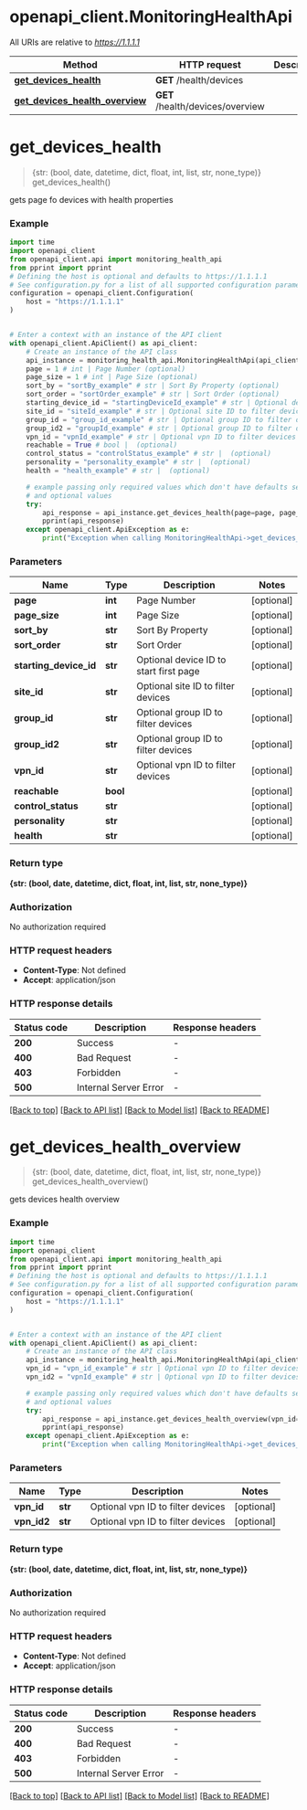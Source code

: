 # openapi_client.MonitoringHealthApi

All URIs are relative to *https://1.1.1.1*

Method | HTTP request | Description
------------- | ------------- | -------------
[**get_devices_health**](MonitoringHealthApi.md#get_devices_health) | **GET** /health/devices | 
[**get_devices_health_overview**](MonitoringHealthApi.md#get_devices_health_overview) | **GET** /health/devices/overview | 


# **get_devices_health**
> {str: (bool, date, datetime, dict, float, int, list, str, none_type)} get_devices_health()



gets page fo devices with health properties

### Example


```python
import time
import openapi_client
from openapi_client.api import monitoring_health_api
from pprint import pprint
# Defining the host is optional and defaults to https://1.1.1.1
# See configuration.py for a list of all supported configuration parameters.
configuration = openapi_client.Configuration(
    host = "https://1.1.1.1"
)


# Enter a context with an instance of the API client
with openapi_client.ApiClient() as api_client:
    # Create an instance of the API class
    api_instance = monitoring_health_api.MonitoringHealthApi(api_client)
    page = 1 # int | Page Number (optional)
    page_size = 1 # int | Page Size (optional)
    sort_by = "sortBy_example" # str | Sort By Property (optional)
    sort_order = "sortOrder_example" # str | Sort Order (optional)
    starting_device_id = "startingDeviceId_example" # str | Optional device ID to start first page (optional)
    site_id = "siteId_example" # str | Optional site ID to filter devices (optional)
    group_id = "group_id_example" # str | Optional group ID to filter devices (optional)
    group_id2 = "groupId_example" # str | Optional group ID to filter devices (optional)
    vpn_id = "vpnId_example" # str | Optional vpn ID to filter devices (optional)
    reachable = True # bool |  (optional)
    control_status = "controlStatus_example" # str |  (optional)
    personality = "personality_example" # str |  (optional)
    health = "health_example" # str |  (optional)

    # example passing only required values which don't have defaults set
    # and optional values
    try:
        api_response = api_instance.get_devices_health(page=page, page_size=page_size, sort_by=sort_by, sort_order=sort_order, starting_device_id=starting_device_id, site_id=site_id, group_id=group_id, group_id2=group_id2, vpn_id=vpn_id, reachable=reachable, control_status=control_status, personality=personality, health=health)
        pprint(api_response)
    except openapi_client.ApiException as e:
        print("Exception when calling MonitoringHealthApi->get_devices_health: %s\n" % e)
```


### Parameters

Name | Type | Description  | Notes
------------- | ------------- | ------------- | -------------
 **page** | **int**| Page Number | [optional]
 **page_size** | **int**| Page Size | [optional]
 **sort_by** | **str**| Sort By Property | [optional]
 **sort_order** | **str**| Sort Order | [optional]
 **starting_device_id** | **str**| Optional device ID to start first page | [optional]
 **site_id** | **str**| Optional site ID to filter devices | [optional]
 **group_id** | **str**| Optional group ID to filter devices | [optional]
 **group_id2** | **str**| Optional group ID to filter devices | [optional]
 **vpn_id** | **str**| Optional vpn ID to filter devices | [optional]
 **reachable** | **bool**|  | [optional]
 **control_status** | **str**|  | [optional]
 **personality** | **str**|  | [optional]
 **health** | **str**|  | [optional]

### Return type

**{str: (bool, date, datetime, dict, float, int, list, str, none_type)}**

### Authorization

No authorization required

### HTTP request headers

 - **Content-Type**: Not defined
 - **Accept**: application/json


### HTTP response details

| Status code | Description | Response headers |
|-------------|-------------|------------------|
**200** | Success |  -  |
**400** | Bad Request |  -  |
**403** | Forbidden |  -  |
**500** | Internal Server Error |  -  |

[[Back to top]](#) [[Back to API list]](../README.md#documentation-for-api-endpoints) [[Back to Model list]](../README.md#documentation-for-models) [[Back to README]](../README.md)

# **get_devices_health_overview**
> {str: (bool, date, datetime, dict, float, int, list, str, none_type)} get_devices_health_overview()



gets devices health overview

### Example


```python
import time
import openapi_client
from openapi_client.api import monitoring_health_api
from pprint import pprint
# Defining the host is optional and defaults to https://1.1.1.1
# See configuration.py for a list of all supported configuration parameters.
configuration = openapi_client.Configuration(
    host = "https://1.1.1.1"
)


# Enter a context with an instance of the API client
with openapi_client.ApiClient() as api_client:
    # Create an instance of the API class
    api_instance = monitoring_health_api.MonitoringHealthApi(api_client)
    vpn_id = "vpn_id_example" # str | Optional vpn ID to filter devices (optional)
    vpn_id2 = "vpnId_example" # str | Optional vpn ID to filter devices (optional)

    # example passing only required values which don't have defaults set
    # and optional values
    try:
        api_response = api_instance.get_devices_health_overview(vpn_id=vpn_id, vpn_id2=vpn_id2)
        pprint(api_response)
    except openapi_client.ApiException as e:
        print("Exception when calling MonitoringHealthApi->get_devices_health_overview: %s\n" % e)
```


### Parameters

Name | Type | Description  | Notes
------------- | ------------- | ------------- | -------------
 **vpn_id** | **str**| Optional vpn ID to filter devices | [optional]
 **vpn_id2** | **str**| Optional vpn ID to filter devices | [optional]

### Return type

**{str: (bool, date, datetime, dict, float, int, list, str, none_type)}**

### Authorization

No authorization required

### HTTP request headers

 - **Content-Type**: Not defined
 - **Accept**: application/json


### HTTP response details

| Status code | Description | Response headers |
|-------------|-------------|------------------|
**200** | Success |  -  |
**400** | Bad Request |  -  |
**403** | Forbidden |  -  |
**500** | Internal Server Error |  -  |

[[Back to top]](#) [[Back to API list]](../README.md#documentation-for-api-endpoints) [[Back to Model list]](../README.md#documentation-for-models) [[Back to README]](../README.md)

